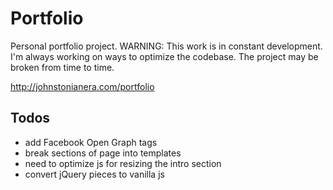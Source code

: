 # Portfolio

Personal portfolio project.
WARNING: This work is in constant development. I'm always working on ways to optimize the codebase. The project may be broken from time to time.

<http://johnstonianera.com/portfolio>

## Todos
* add Facebook Open Graph tags
* break sections of page into templates
* need to optimize js for resizing the intro section
* convert jQuery pieces to vanilla js